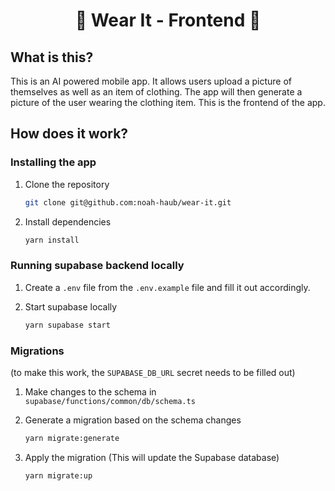 # <div align="center">👕 Wear It - Frontend 👕</div>

## What is this?

This is an AI powered mobile app. It allows users upload a picture of themselves as well as an item of clothing. The app will then generate a picture of the user wearing the clothing item.
This is the frontend of the app.

## How does it work?

### Installing the app

1. Clone the repository

    ```bash
    git clone git@github.com:noah-haub/wear-it.git
    ```

2. Install dependencies

    ```bash
    yarn install
    ```

### Running supabase backend locally

1. Create a `.env` file from the `.env.example` file and fill it out accordingly.

2. Start supabase locally

    ```bash
    yarn supabase start
    ```

### Migrations
(to make this work, the `SUPABASE_DB_URL` secret needs to be filled out)

1. Make changes to the schema in `supabase/functions/common/db/schema.ts`

2. Generate a migration based on the schema changes

    ```bash
    yarn migrate:generate
    ```

3. Apply the migration (This will update the Supabase database)

    ```bash
    yarn migrate:up
    ```

